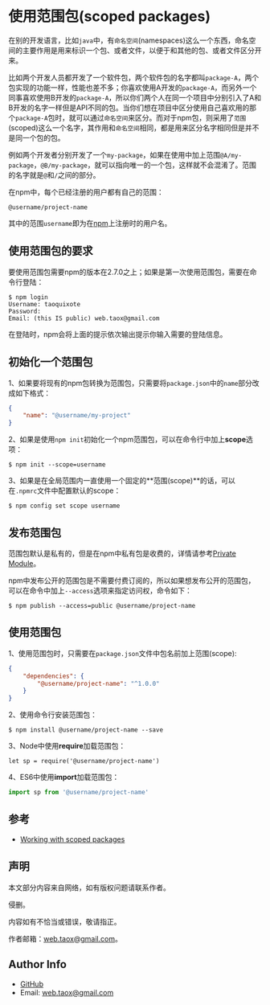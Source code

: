# 使用范围包(scoped packages)

在别的开发语言，比如`java`中，有`命名空间`(namespaces)这么一个东西，命名空间的主要作用是用来标识一个包、或者文件，以便于和其他的包、或者文件区分开来。

比如两个开发人员都开发了一个软件包，两个软件包的名字都叫`package-A`，两个包实现的功能一样，性能也差不多；你喜欢使用A开发的`package-A`，而另外一个同事喜欢使用B开发的`package-A`，所以你们两个人在同一个项目中分别引入了A和B开发的名字一样但是API不同的包。当你们想在项目中区分使用自己喜欢用的那个`package-A`包时，就可以通过`命名空间`来区分。而对于npm包，则采用了`范围`(scoped)这么一个名字，其作用和`命名空间`相同，都是用来区分名字相同但是并不是同一个包的包。

例如两个开发者分别开发了一个`my-package`，如果在使用中加上范围`@A/my-package`，`@B/my-package`，就可以指向唯一的一个包，这样就不会混淆了。范围的名字就是`@`和`/`之间的部分。

在npm中，每个已经注册的用户都有自己的范围：

```npm
@username/project-name
```

其中的范围`username`即为在[npm](https://github.com/NinjiaHub/Tools-Tricks/blob/master/npm/documents/getting-started/%E4%BB%80%E4%B9%88%E6%98%AFnpm.md)上注册时的用户名。

## 使用范围包的要求

要使用范围包需要npm的版本在2.7.0之上；如果是第一次使用范围包，需要在命令行登陆：

```shell
$ npm login
Username: taoquixote
Password: 
Email: (this IS public) web.taox@gmail.com
```

在登陆时，npm会将上面的提示依次输出提示你输入需要的登陆信息。

## 初始化一个范围包

1、如果要将现有的npm包转换为范围包，只需要将`package.json`中的`name`部分改成如下格式：

```package.json
{
	"name": "@username/my-project"
}
```

2、如果是使用`npm init`初始化一个npm范围包，可以在命令行中加上**scope**选项：

```shell
$ npm init --scope=username
```

3、如果是在全局范围内一直使用一个固定的**范围(scope)**的话，可以在`.npmrc`文件中配置默认的scope：

```shell
$ npm config set scope username
```

## 发布范围包

范围包默认是私有的，但是在npm中私有包是收费的，详情请参考[Private Module](https://www.npmjs.com/features)。

npm中发布公开的范围包是不需要付费订阅的，所以如果想发布公开的范围包，可以在命令中加上`--access`选项来指定访问权，命令如下：

```shell
$ npm publish --access=public @username/project-name
```

## 使用范围包

1、使用范围包时，只需要在`package.json`文件中包名前加上范围(scope):

```package.json
{
	"dependencies": {
		"@username/project-name": "^1.0.0"
	}
}
```

2、使用命令行安装范围包：

```shell
$ npm install @username/project-name --save
```

3、Node中使用**require**加载范围包：

```javascript/Node
let sp = require('@username/project-name')
```

4、ES6中使用**import**加载范围包：

```javascript
import sp from '@username/project-name'
```

## 参考

* [Working with scoped packages](https://docs.npmjs.com/getting-started/scoped-packages)

## 声明

本文部分内容来自网络，如有版权问题请联系作者。

侵删。

内容如有不恰当或错误，敬请指正。

作者邮箱：web.taox@gmail.com。

## Author Info

* [GitHub](https://github.com/Tao-Quixote)
* Email: web.taox@gmail.com
